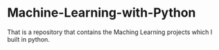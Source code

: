 # Machine-Learning-with-Python
That is a repository that contains the Maching Learning projects which I built in python. 
